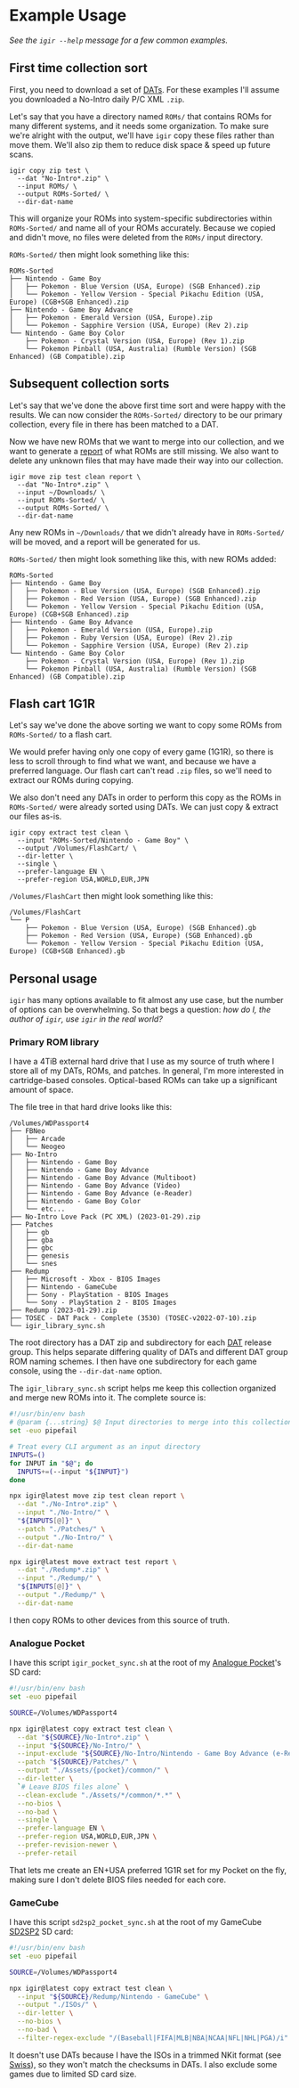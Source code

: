 # Example Usage

_See the `igir --help` message for a few common examples._

## First time collection sort

First, you need to download a set of [DATs](dats.md). For these examples I'll assume you downloaded a No-Intro daily P/C XML `.zip`.

Let's say that you have a directory named `ROMs/` that contains ROMs for many different systems, and it needs some organization. To make sure we're alright with the output, we'll have `igir` copy these files rather than move them. We'll also zip them to reduce disk space & speed up future scans.

```shell
igir copy zip test \
  --dat "No-Intro*.zip" \
  --input ROMs/ \
  --output ROMs-Sorted/ \
  --dir-dat-name
```

This will organize your ROMs into system-specific subdirectories within `ROMs-Sorted/` and name all of your ROMs accurately. Because we copied and didn't move, no files were deleted from the `ROMs/` input directory.

`ROMs-Sorted/` then might look something like this:

```text
ROMs-Sorted
├── Nintendo - Game Boy
│   ├── Pokemon - Blue Version (USA, Europe) (SGB Enhanced).zip
│   └── Pokemon - Yellow Version - Special Pikachu Edition (USA, Europe) (CGB+SGB Enhanced).zip
├── Nintendo - Game Boy Advance
│   ├── Pokemon - Emerald Version (USA, Europe).zip
│   └── Pokemon - Sapphire Version (USA, Europe) (Rev 2).zip
└── Nintendo - Game Boy Color
    ├── Pokemon - Crystal Version (USA, Europe) (Rev 1).zip
    └── Pokemon Pinball (USA, Australia) (Rumble Version) (SGB Enhanced) (GB Compatible).zip
```

## Subsequent collection sorts

Let's say that we've done the above first time sort and were happy with the results. We can now consider the `ROMs-Sorted/` directory to be our primary collection, every file in there has been matched to a DAT.

Now we have new ROMs that we want to merge into our collection, and we want to generate a [report](reporting.md) of what ROMs are still missing. We also want to delete any unknown files that may have made their way into our collection.

```shell
igir move zip test clean report \
  --dat "No-Intro*.zip" \
  --input ~/Downloads/ \
  --input ROMs-Sorted/ \
  --output ROMs-Sorted/ \
  --dir-dat-name
```

Any new ROMs in `~/Downloads/` that we didn't already have in `ROMs-Sorted/` will be moved, and a report will be generated for us.

`ROMs-Sorted/` then might look something like this, with new ROMs added:

```text
ROMs-Sorted
├── Nintendo - Game Boy
│   ├── Pokemon - Blue Version (USA, Europe) (SGB Enhanced).zip
│   ├── Pokemon - Red Version (USA, Europe) (SGB Enhanced).zip
│   └── Pokemon - Yellow Version - Special Pikachu Edition (USA, Europe) (CGB+SGB Enhanced).zip
├── Nintendo - Game Boy Advance
│   ├── Pokemon - Emerald Version (USA, Europe).zip
│   ├── Pokemon - Ruby Version (USA, Europe) (Rev 2).zip
│   └── Pokemon - Sapphire Version (USA, Europe) (Rev 2).zip
└── Nintendo - Game Boy Color
    ├── Pokemon - Crystal Version (USA, Europe) (Rev 1).zip
    └── Pokemon Pinball (USA, Australia) (Rumble Version) (SGB Enhanced) (GB Compatible).zip
```

## Flash cart 1G1R

Let's say we've done the above sorting we want to copy some ROMs from `ROMs-Sorted/` to a flash cart.

We would prefer having only one copy of every game (1G1R), so there is less to scroll through to find what we want, and because we have a preferred language. Our flash cart can't read `.zip` files, so we'll need to extract our ROMs during copying.

We also don't need any DATs in order to perform this copy as the ROMs in `ROMs-Sorted/` were already sorted using DATs. We can just copy & extract our files as-is.

```shell
igir copy extract test clean \
  --input "ROMs-Sorted/Nintendo - Game Boy" \
  --output /Volumes/FlashCart/ \
  --dir-letter \
  --single \
  --prefer-language EN \
  --prefer-region USA,WORLD,EUR,JPN
```

`/Volumes/FlashCart` then might look something like this:

```text
/Volumes/FlashCart
└── P
    ├── Pokemon - Blue Version (USA, Europe) (SGB Enhanced).gb
    ├── Pokemon - Red Version (USA, Europe) (SGB Enhanced).gb
    └── Pokemon - Yellow Version - Special Pikachu Edition (USA, Europe) (CGB+SGB Enhanced).gb
```

## Personal usage

`igir` has many options available to fit almost any use case, but the number of options can be overwhelming. So that begs a question: _how do I, the author of `igir`, use `igir` in the real world?_

### Primary ROM library

I have a 4TiB external hard drive that I use as my source of truth where I store all of my DATs, ROMs, and patches. In general, I'm more interested in cartridge-based consoles. Optical-based ROMs can take up a significant amount of space.

The file tree in that hard drive looks like this:

```text
/Volumes/WDPassport4
├── FBNeo
│   ├── Arcade
│   └── Neogeo
├── No-Intro
│   ├── Nintendo - Game Boy
│   ├── Nintendo - Game Boy Advance
│   ├── Nintendo - Game Boy Advance (Multiboot)
│   ├── Nintendo - Game Boy Advance (Video)
│   ├── Nintendo - Game Boy Advance (e-Reader)
│   ├── Nintendo - Game Boy Color
│   └── etc...
├── No-Intro Love Pack (PC XML) (2023-01-29).zip
├── Patches
│   ├── gb
│   ├── gba
│   ├── gbc
│   ├── genesis
│   └── snes
├── Redump
│   ├── Microsoft - Xbox - BIOS Images
│   ├── Nintendo - GameCube
│   ├── Sony - PlayStation - BIOS Images
│   └── Sony - PlayStation 2 - BIOS Images
├── Redump (2023-01-29).zip
├── TOSEC - DAT Pack - Complete (3530) (TOSEC-v2022-07-10).zip
└── igir_library_sync.sh
```

The root directory has a DAT zip and subdirectory for each [DAT](dats.md) release group. This helps separate differing quality of DATs and different DAT group ROM naming schemes. I then have one subdirectory for each game console, using the `--dir-dat-name` option.

The `igir_library_sync.sh` script helps me keep this collection organized and merge new ROMs into it. The complete source is:

```bash
#!/usr/bin/env bash
# @param {...string} $@ Input directories to merge into this collection
set -euo pipefail

# Treat every CLI argument as an input directory
INPUTS=()
for INPUT in "$@"; do
  INPUTS+=(--input "${INPUT}")
done

npx igir@latest move zip test clean report \
  --dat "./No-Intro*.zip" \
  --input "./No-Intro/" \
  "${INPUTS[@]}" \
  --patch "./Patches/" \
  --output "./No-Intro/" \
  --dir-dat-name

npx igir@latest move extract test report \
  --dat "./Redump*.zip" \
  --input "./Redump/" \
  "${INPUTS[@]}" \
  --output "./Redump/" \
  --dir-dat-name
```

I then copy ROMs to other devices from this source of truth.

### Analogue Pocket

I have this script `igir_pocket_sync.sh` at the root of my [Analogue Pocket](https://www.analogue.co/pocket)'s SD card:

```bash
#!/usr/bin/env bash
set -euo pipefail

SOURCE=/Volumes/WDPassport4

npx igir@latest copy extract test clean \
  --dat "${SOURCE}/No-Intro*.zip" \
  --input "${SOURCE}/No-Intro/" \
  --input-exclude "${SOURCE}/No-Intro/Nintendo - Game Boy Advance (e-Reader)/" \
  --patch "${SOURCE}/Patches/" \
  --output "./Assets/{pocket}/common/" \
  --dir-letter \
  `# Leave BIOS files alone` \
  --clean-exclude "./Assets/*/common/*.*" \
  --no-bios \
  --no-bad \
  --single \
  --prefer-language EN \
  --prefer-region USA,WORLD,EUR,JPN \
  --prefer-revision-newer \
  --prefer-retail
```

That lets me create an EN+USA preferred 1G1R set for my Pocket on the fly, making sure I don't delete BIOS files needed for each core.

### GameCube

I have this script `sd2sp2_pocket_sync.sh` at the root of my GameCube [SD2SP2](https://github.com/citrus3000psi/SD2SP2) SD card:

```bash
#!/usr/bin/env bash
set -euo pipefail

SOURCE=/Volumes/WDPassport4

npx igir@latest copy extract test clean \
  --input "${SOURCE}/Redump/Nintendo - GameCube" \
  --output "./ISOs/" \
  --dir-letter \
  --no-bios \
  --no-bad \
  --filter-regex-exclude "/(Baseball|FIFA|MLB|NBA|NCAA|NFL|NHL|PGA)/i"
```

It doesn't use DATs because I have the ISOs in a trimmed NKit format (see [Swiss](https://github.com/emukidid/swiss-gc)), so they won't match the checksums in DATs. I also exclude some games due to limited SD card size.
